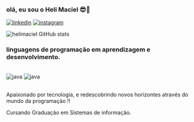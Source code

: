 ### olá, eu sou o Heli Maciel 😎🤘



[![linkedin](https://img.shields.io/badge/LinkedIn-0077B5?style=for-the-badge&logo=linkedin&logoColor=white)](https://www.linkedin.com/in/heli-maciel-987848165?lipi=urn%3Ali%3Apage%3Ad_flagship3_profile_view_base_contact_details%3BmtNW4sUZTAip8KBrc5SrkQ%3D%3D)
[![instagram](https://img.shields.io/badge/Instagram-E4405F?style=for-the-badge&logo=instagram&logoColor=white)](https://www.instagram.com/maciel_heli)
   

 ![helimaciel GitHub stats](https://github-readme-stats.vercel.app/api?username=helimaciel&show_icons=true&theme=tokyonight)


### linguagens de programação em  aprendizagem e desenvolvimento.
<div style="dispay: ilyne_block"><br/>
<img  aling="center" alt="java"src="https://img.shields.io/badge/Java-ED8B00?style=for-the-badge&logo=java&logoColor=white"/>
<img  aling="center" alt="java"src="https://img.shields.io/badge/JavaScript-323330?style=for-the-badge&logo=javascript&logoColor=F7DF1E"/>

</div></Br>

Apaixonado por tecnologia, e redescobrindo  novos horizontes através do mundo da programação !!

Cursando  Graduação em Sistemas de informação.
